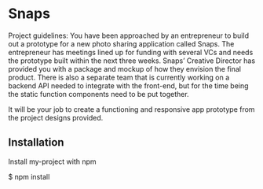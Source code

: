 # Snaps

Project guidelines:
You have been approached by an entrepreneur to build out a prototype for a new photo sharing application called Snaps. The entrepreneur has meetings lined up for funding with several VCs and needs the prototype built within the next three weeks. Snaps’ Creative Director has provided you with a package and mockup of how they envision the final product. There is also a separate team that is currently working on a backend API needed to integrate with the front-end, but for the time being the static function components need to be put together.

It will be your job to create a functioning and responsive app prototype from the project designs provided.

## Installation

Install my-project with npm

$ npm install
